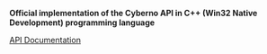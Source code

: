 **Official implementation of the Cyberno API in C++ (Win32 Native Development) programming language**

[API Documentation](https://multiscannerdemo.cyberno.ir/docs_en)


